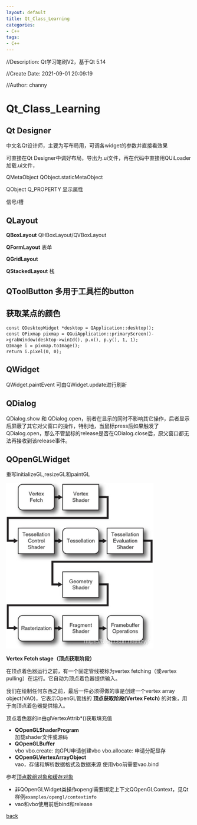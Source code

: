 ```yaml
---
layout: default
title: Qt_Class_Learning
categories:
- C++
tags:
- C++
---
```

//Description: Qt学习笔刷V2，基于Qt 5.14

//Create Date: 2021-09-01 20:09:19

//Author: channy

# Qt_Class_Learning

## Qt Designer

中文名Qt设计师，主要为写布局用，可调各widget的参数并直接看效果

可直接在Qt Designer中调好布局，导出为.ui文件，再在代码中直接用QUiLoader加载.ui文件，

QMetaObject QObject.staticMetaObject

QObject Q_PROPERTY 显示属性

信号/槽

## QLayout

**QBoxLayout** QHBoxLayout/QVBoxLayout

**QFormLayout** 表单

**QGridLayout**

**QStackedLayout** 栈

## QToolButton 多用于工具栏的button

## 获取某点的颜色

```
const QDesktopWidget *desktop = QApplication::desktop();
const QPixmap pixmap = QGuiApplication::primaryScreen()->grabWindow(desktop->winId(), p.x(), p.y(), 1, 1);
QImage i = pixmap.toImage();
return i.pixel(0, 0);
```

## QWidget

QWidget.paintEvent 可由QWidget.update进行刷新

## QDialog

QDialog.show 和 QDialog.open，前者在显示的同时不影响其它操作，后者显示后屏蔽了其它对父窗口的操作，特别地，当鼠标press后如果触发了QDialog.open，那么不管鼠标的release是否在QDialog.close后，原父窗口都无法再接收到该release事件。

## QOpenGLWidget

重写initializeGL,resizeGL和paintGL

![opengl_shader](./opengl/opengl_shader.png)

**Vertex Fetch stage（顶点获取阶段）**

在顶点着色器运行之前，有一个固定管线被称为vertex fetching（或vertex pulling）在运行。它自动为顶点着色器提供输入。

我们在绘制任何东西之前，最后一件必须得做的事是创建一个vertex array object(VAO)，它表示OpenGL管线的 **顶点获取阶段(Vertex Fetch)** 的对象，用于向顶点着色器提供输入。

顶点着色器的in由glVertexAttrib*()获取填充值

* **QOpenGLShaderProgram**  
加载shader文件或源码
* **QOpenGLBuffer**  
vbo
vbo.create: 向GPU申请创建vbo
vbo.allocate: 申请分配显存
* **QOpenGLVertexArrayObject**  
vao，存储和解析数据格式及数据来源
使用vbo前需要vao.bind

参考[顶点数组对象和缓存对象](https://www.bilibili.com/read/cv10477263/)

* 非QOpenGLWidget类操作opengl需要绑定上下文QOpenGLContext，见Qt样例`examples/opengl/contextinfo`
* vao和vbo使用前后bind和release

[back](/)

